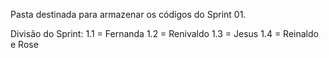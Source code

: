 Pasta destinada para armazenar os códigos do Sprint 01.

Divisão do Sprint:
1.1 = Fernanda
1.2 = Renivaldo
1.3 = Jesus
1.4 = Reinaldo e Rose
